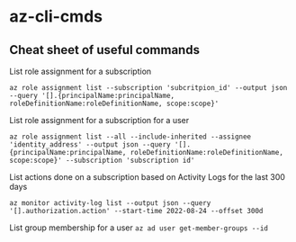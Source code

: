 # az-cli-cmds
## Cheat sheet of useful commands

List role assignment for a subscription

`az role assignment list --subscription 'subcritpion_id' --output json --query '[].{principalName:principalName, roleDefinitionName:roleDefinitionName, scope:scope}'`

List role assignment for a subscription for a user

`az role assignment list --all --include-inherited --assignee 'identity_address' --output json --query '[].{principalName:principalName, roleDefinitionName:roleDefinitionName, scope:scope}' --subscription 'subscription id' `

List actions done on a subscription based on Activity Logs for the last 300 days

`az monitor activity-log list --output json --query '[].authorization.action' --start-time 2022-08-24 --offset 300d`

List group membership for a user 
`az ad user get-member-groups --id`
